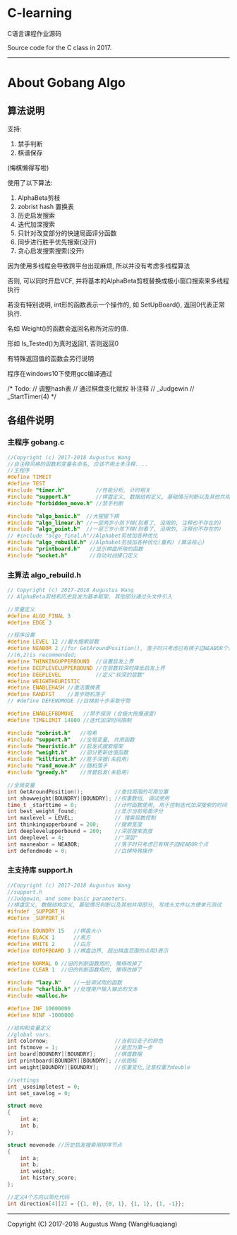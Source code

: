 # C-learning

C语言课程作业源码

Source code for the C class in 2017.

***

# About Gobang Algo

<!-- ## 基本算法

* 基本框架，对战api
* 落子位置价值分析
* Minmax博弈树

## 增强算法

1. Alphabeta剪枝(启用)
1. 历史启发搜索(启用)
1. 针对局面改变的评分函数(启用)
1. 局面启发搜索(目前拖慢了速度, 禁用)
1. 杀手搜索(可加深层数,稳定性待测试)
1. Zobrist Hash(不稳) -->

## 算法说明

支持:
1. 禁手判断
1. 棋谱保存

(悔棋懒得写啦)

使用了以下算法:
1. AlphaBeta剪枝
1. zobrist hash 置换表
1. 历史启发搜索
1. 迭代加深搜索
1. 只针对改变部分的快速局面评分函数
1. 同步进行胜手优先搜索(没开)
1. 贪心启发搜索搜索(没开)

因为使用多线程会导致跨平台出现麻烦, 所以并没有考虑多线程算法

否则, 可以同时开启VCF, 并将基本的AlphaBeta剪枝替换成极小窗口搜索来多线程执行

若没有特别说明, int形的函数表示一个操作的, 如 SetUpBoard(), 返回0代表正常执行. 

名如 Weight()的函数会返回名称所对应的值. 

形如 Is_Tested()为真时返回1, 否则返回0

有特殊返回值的函数会另行说明

程序在windows10下使用gcc编译通过

/*
Todo:
// 调整hash表
// 通过棋盘变化赋权
补注释
// _Judgewin
// _StartTimer(4)
*/

## 各组件说明

### 主程序 gobang.c
```c
//Copyright (c) 2017-2018 Augustus Wang
//自注释风格的函数和变量名命名, 应该不用太多注释....
//主程序
#define TIMEIT
#define TEST
#include "timer.h"          //性能分析, 计时相关
#include "support.h"        //棋盘定义, 数据结构定义, 基础情况判断以及其他共用部分, 写成头文件以方便单元测试
#include "forbidden_move.h" //禁手判断

#include "algo_basic.h"  //大猩猩下棋
#include "algo_linear.h" //一层两岁小孩下棋(别看了, 没用的, 注释也不存在的)
#include "algo_point.h"  //一层三岁小孩下棋(别看了, 没用的, 注释也不存在的)
// #include "algo_final.h"//Alphabet剪枝加各种优化
#include "algo_rebuild.h" //Alphabet剪枝加各种优化(重构) (算法核心)
#include "printboard.h"   //显示棋盘所用的函数
#include "socket.h"       //自动对战接口定义
```

### 主算法 algo_rebuild.h
```c
// Copyright (c) 2017-2018 Augustus Wang
// AlphaBeta剪枝和历史启发为基本框架, 其他部分通过头文件引入

//常量定义
#define ALGO_FINAL 3
#define EDGE 3

//程序设置
#define LEVEL 12 //最大搜索层数
#define NEABOR 2 //for GetAroundPosition(), 落子时只考虑已有棋子边NEABOR个点
//(6,2)is recommended;
#define THINKINGUPPERBOUND  //设置启发上界
#define DEEPLEVELUPPERBOUND //在层数较深时降低启发上界
#define DEEPLEVEL           //定义"较深的层数"
#define WEIGHTHEURISTIC
#define ENABLEHASH //激活置换表
#define RANDFST    //首步随机落子
// #define DEFENDMODE //白棋前十步采取守势

#define ENABLEFBDMOVE   //禁手探测 (会极大拖慢速度)
#define TIMELIMIT 14800 //迭代加深时间限制

#include "zobrist.h"   //哈希
#include "support.h"   //全局变量, 共用函数
#include "heuristic.h" //启发式搜索框架
#include "weight.h"    //部分更新估值函数
#include "killfirst.h" //胜手深搜(未启用)
#include "rand_move.h" //随机落子
#include "greedy.h"    //贪婪启发(未启用)

//全局变量
int GetAroundPosition();          //查找周围的可用位置
int showweight[BOUNDRY][BOUNDRY]; //权重数组, 调试使用
time_t _starttime = 0;            //计时函数使用, 用于控制迭代加深搜索的时间
int best_weight_found;            //显示当前局面评分
int maxlevel = LEVEL;             // 搜索层数控制
int thinkingupperbound = 200;     //搜索宽度
int deeplevelupperbound = 200;    //深层搜索宽度
int deeplevel = 4;                //"深层"
int maxneabor = NEABOR;           //落子时只考虑已有棋子边NEABOR个点
int defendmode = 0;               //白棋特殊操作
```

### 主支持库 support.h

```c
//Copyright (c) 2017-2018 Augustus Wang
//support.h
//Judgewin, and some basic parameters.
//棋盘定义, 数据结构定义, 基础情况判断以及其他共用部分, 写成头文件以方便单元测试
#ifndef _SUPPORT_H
#define _SUPPORT_H

#define BOUNDRY 15   //棋盘大小
#define BLACK 1      //黑方
#define WHITE 2      //白方
#define OUTOFBOARD 3 //棋盘边界, 超出棋盘范围的点用3表示

#define NORMAL 0 //旧的判断函数用的, 懒得改掉了
#define CLEAR 1  //旧的判断函数用的, 懒得改掉了

#include "lazy.h"    //一些调试用的函数
#include "charlib.h" //处理用户输入输出的文本
#include <malloc.h>

#define INF 10000000
#define NINF -1000000

//结构和变量定义
//global vars.
int colornow;                     //当前应走子的颜色
int fstmove = 1;                  //是否为第一步
int board[BOUNDRY][BOUNDRY];      //棋盘数据
int printboard[BOUNDRY][BOUNDRY]; //绘图板
int weight[BOUNDRY][BOUNDRY];     //权重变化,注意权重为double

//settings
int _usesimpletest = 0;
int set_savelog = 0;

struct move
{
    int a;
    int b;
};

struct movenode //历史启发搜索用排序节点
{
    int a;
    int b;
    int weight;
    int history_score;
};

//定义4个方向以简化代码
int direction[4][2] = {{1, 0}, {0, 1}, {1, 1}, {1, -1}};

```

***
Copyright (C) 2017-2018 Augustus Wang (WangHuaqiang)